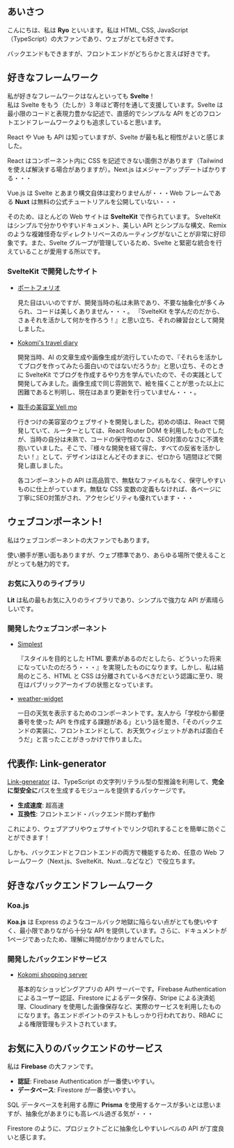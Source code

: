 ## あいさつ

こんにちは、私は **Ryo** といいます。私は HTML, CSS, JavaScript（TypeScript）の大ファンであり、ウェブがとても好きです。

バックエンドもできますが、フロントエンドがどちらかと言えば好きです。

## 好きなフレームワーク

私が好きなフレームワークはなんといっても **Svelte**！  
私は Svelte をもう（たしか）3 年ほど寄付を通して支援しています。Svelte は最小限のコードと表現力豊かな記述で、直感的でシンプルな API をどのフロントエンドフレームワークよりも追求していると思います。

React や Vue も API は知っていますが、Svelte が最も私と相性がよいと感じました。

React はコンポーネント内に CSS を記述できない面倒さがあります（Tailwindを使えば解決する場合がありますが）。Next.js はメジャーアップデートばかりする・・・

Vue.js は Svelte とあまり構文自体は変わりませんが・・・Web フレームである **Nuxt** は無料の公式チュートリアルを公開していない・・・

そのため、ほとんどの Web サイトは **SvelteKit** で作られています。  SvelteKit はシンプルで分かりやすいドキュメント、美しい API とシンプルな構文、Remix のような複雑怪奇なディレクトリベースのルーティングがないことが非常に好印象です。また、Svelte グループが管理しているため、Svelte と緊密な統合を行えていることが愛用する所以です。

### SvelteKit で開発したサイト

- [ポートフォリオ](https://ryo-webdev.vercel.com/)

  見た目はいいのですが、開発当時の私は未熟であり、不要な抽象化が多くみられ、コードは美しくありません・・・。 『SvelteKit を学んだのだから、さぁそれを活かして何かを作ろう！』と思い立ち、それの練習台として開発しました。

- [Kokomi's travel diary](https://kokomi-travel-diary.vercel.app/)

  開発当時、AI の文章生成や画像生成が流行していたので、『それらを活かしてブログを作ってみたら面白いのではないだろうか』と思い立ち、そのときに SvelteKit でブログを作成するやり方を学んでいたので、その実践として開発してみました。画像生成で同じ雰囲気で、絵を描くことが思った以上に困難であると判明し、現在はあまり更新を行っていません・・・。

- [取手の美容室 Vell mo](https://vellmo.netlify.app/)

  行きつけの美容室のウェブサイトを開発しました。初めの頃は、React で開発していて、ルーターとしては、React Router DOM を利用したものでしたが、当時の自分は未熟で、コードの保守性のなさ、SEO対策のなさに不満を抱いていました。そこで、『様々な開発を経て得た、すべての反省を活かしたい！』として、デザインはほとんどそのままに、ゼロから 1週間ほどで開発し直しました。

  各コンポーネントの API は高品質で、無駄なファイルもなく、保守しやすいものに仕上がっています。無駄な CSS 変数の定義もなければ、各ページに丁寧にSEO対策がされ、アクセシビリティも優れています・・・

## ウェブコンポーネント!

私はウェブコンポーネントの大ファンでもあります。

使い勝手が悪い面もありますが、ウェブ標準であり、あらゆる場所で使えることがとっても魅力的です。

### お気に入りのライブラリ

**Lit** は私の最もお気に入りのライブラリであり、シンプルで強力な API が素晴らしいです。

### 開発したウェブコンポーネント

- [Simplest](https://github.com/cat394/simplest)

  『スタイルを目的とした HTML 要素があるのだとしたら、どういった将来になっていたのだろう・・・』を実現したものになります。しかし、私は結局のところ、HTML と CSS は分離されているべきだという認識に至り、現在はパブリックアーカイブの状態となっています。

- [weather-widget](https://github.com/cat394/weather-widget)

  一日の天気を表示するためのコンポーネントです。友人から「学校から郵便番号を使った API を作成する課題がある」という話を聞き、「そのバックエンドの実装に、フロントエンドとして、お天気ウィジェットがあれば面白そうだ」と言ったことがきっかけで作りました。
  

## 代表作: Link-generator

[Link-generator](https://github.com/cat394/link-generator) は、TypeScript の文字列リテラル型の型推論を利用して、**完全に型安全に**パスを生成するモジュールを提供するパッケージです。

- **生成速度**: 超高速
- **互換性**: フロントエンド・バックエンド問わず動作  

これにより、ウェブアプリやウェブサイトでリンク切れすることを簡単に防ぐことができます！  

しかも、バックエンドとフロントエンドの両方で機能するため、任意の Web フレームワーク（Next.js、SvelteKit、Nuxt...などなど）で役立ちます。

## 好きなバックエンドフレームワーク

### Koa.js

**Koa.js** は Express のようなコールバック地獄に陥らない点がとても使いやすく、最小限でありながら十分な API を提供しています。さらに、ドキュメントが1ページであったため、理解に時間がかかりませんでした。

### 開発したバックエンドサービス

- [Kokomi shopping server](https://github.com/cat394/kokomi-shopping-server)

  基本的なショッピングアプリの API サーバーです。Firebase Authentication によるユーザー認証、Firestore によるデータ保存、Stripe による決済処理、Cloudinary を使用した画像保存など、実際のサービスを利用したものになります。各エンドポイントのテストもしっかり行われており、RBAC による権限管理もテストされています。

## お気に入りのバックエンドのサービス

私は **Firebase** の大ファンです。

- **認証**: Firebase Authentication が一番使いやすい。
- **データベース**: Firestore が一番使いやすい。

SQL データベースを利用する際に **Prisma** を使用するケースが多いとは思いますが、抽象化があまりにも高レベル過ぎる気が・・・

Firestore のように、プロジェクトごとに抽象化しやすいレベルの API が丁度良いと感じます。
